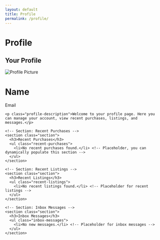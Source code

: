 ```yaml
---
layout: default
title: Profile
permalink: /profile/
---
```


# Profile

<link rel="stylesheet" href="{{ site.baseurl }}/assets/css/profile.css">

<main>
  <div class="profile-container">
    <h2>Your Profile</h2>
    <div class="profile">
      <img id="profilePicture" src="default-avatar.png" alt="Profile Picture" class="profile-picture" />
      <h1 id="profileName">Name</h1>
      <p id="profileEmail">Email</p>
    </div>

    <p class="profile-description">Welcome to your profile page. Here you can manage your account, view recent purchases, listings, and messages.</p>

    <!-- Section: Recent Purchases -->
    <section class="section">
      <h3>Recent Purchases</h3>
      <ul class="recent-purchases">
        <li>No recent purchases found.</li> <!-- Placeholder, you can dynamically populate this section -->
      </ul>
    </section>

    <!-- Section: Recent Listings -->
    <section class="section">
      <h3>Recent Listings</h3>
      <ul class="recent-listings">
        <li>No recent listings found.</li> <!-- Placeholder for recent listings -->
      </ul>
    </section>

    <!-- Section: Inbox Messages -->
    <section class="section">
      <h3>Inbox Messages</h3>
      <ul class="inbox-messages">
        <li>No new messages.</li> <!-- Placeholder for inbox messages -->
      </ul>
    </section>
  </div>
</main>

<script>
  // Existing placeholder logic for fetching recent purchases, listings, and messages
  function loadRecentItems() {
    const purchases = [
      'Item 1: Awesome Product',
      'Item 2: Cool Gadget',
      'Item 3: Amazing Accessory'
    ];

    const listings = [
      'Listing 1: Product for Sale',
      'Listing 2: Another Cool Item',
      'Listing 3: Vintage Collection'
    ];

    const messages = [
      'Message 1: You have a new offer!',
      'Message 2: Seller responded to your inquiry',
      'Message 3: You have a new comment on your listing'
    ];

    const purchaseList = document.querySelector('.recent-purchases');
    purchases.forEach(purchase => {
      const li = document.createElement('li');
      li.textContent = purchase;
      purchaseList.appendChild(li);
    });

    const listingList = document.querySelector('.recent-listings');
    listings.forEach(listing => {
      const li = document.createElement('li');
      li.textContent = listing;
      listingList.appendChild(li);
    });

    const messageList = document.querySelector('.inbox-messages');
    messages.forEach(message => {
      const li = document.createElement('li');
      li.textContent = message;
      messageList.appendChild(li);
    });
  }

  window.onload = loadRecentItems;  // Call the function to load recent items
</script>

